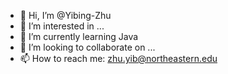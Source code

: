 - 👋 Hi, I’m @Yibing-Zhu
- 👀 I’m interested in ...
- 🌱 I’m currently learning Java
- 💞️ I’m looking to collaborate on ...
- 📫 How to reach me: zhu.yib@northeastern.edu

<!---
Yibing-Zhu/Yibing-Zhu is a ✨ special ✨ repository because its `README.md` (this file) appears on your GitHub profile.
You can click the Preview link to take a look at your changes.
--->
